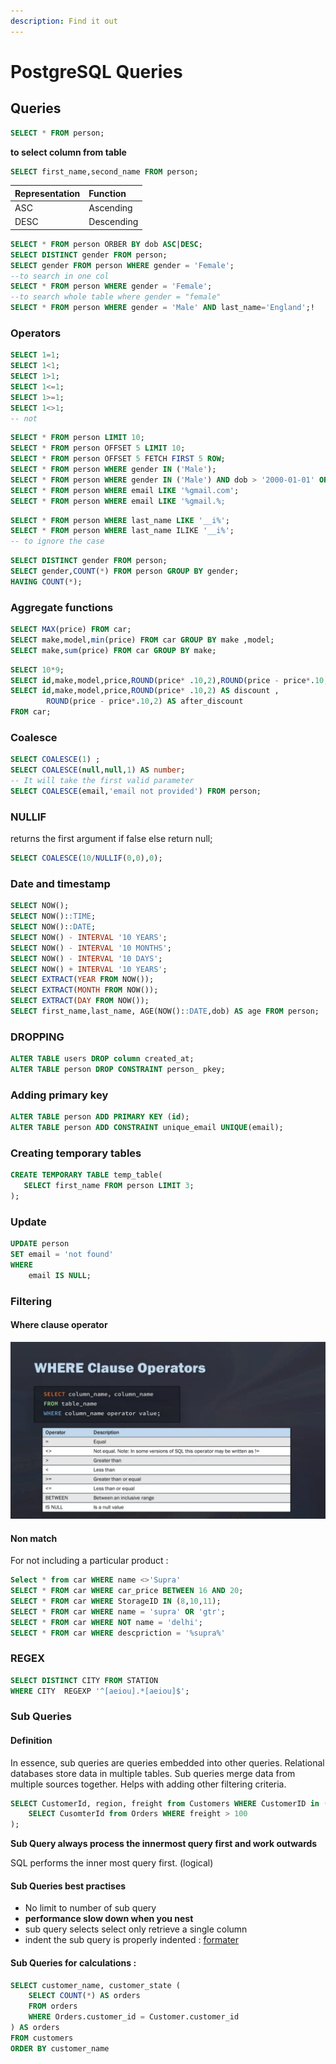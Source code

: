 ```yaml
---
description: Find it out
---
```


# PostgreSQL Queries

## Queries

```sql
SELECT * FROM person;
```

**to select column from table**

```sql
SELECT first_name,second_name FROM person;
```

| Representation | Function |
| :--- | :--- |
| ASC | Ascending |
| DESC | Descending |

```sql
SELECT * FROM person ORBER BY dob ASC|DESC;
SELECT DISTINCT gender FROM person;
SELECT gender FROM person WHERE gender = 'Female'; 
--to search in one col
SELECT * FROM person WHERE gender = 'Female'; 
--to search whole table where gender = "female"
SELECT * FROM person WHERE gender = 'Male' AND last_name='England';!
```

### Operators

```sql
SELECT 1=1;
SELECT 1<1;
SELECT 1>1;
SELECT 1<=1;
SELECT 1>=1;
SELECT 1<>1; 
-- not
```

```sql
SELECT * FROM person LIMIT 10;
SELECT * FROM person OFFSET 5 LIMIT 10;
SELECT * FROM person OFFSET 5 FETCH FIRST 5 ROW;
SELECT * FROM person WHERE gender IN ('Male');
SELECT * FROM person WHERE gender IN ('Male') AND dob > '2000-01-01' ORDER BY dob ASC;
SELECT * FROM person WHERE email LIKE '%gmail.com';
SELECT * FROM person WHERE email LIKE '%gmail.%;
```

```sql
SELECT * FROM person WHERE last_name LIKE '__i%';
SELECT * FROM person WHERE last_name ILIKE '__i%'; 
-- to ignore the case
```

```sql
SELECT DISTINCT gender FROM person;
SELECT gender,COUNT(*) FROM person GROUP BY gender;
HAVING COUNT(*);
```

### Aggregate functions

```sql
SELECT MAX(price) FROM car;
SELECT make,model,min(price) FROM car GROUP BY make ,model;
SELECT make,sum(price) FROM car GROUP BY make;
```

```sql
SELECT 10*9;
SELECT id,make,model,price,ROUND(price* .10,2),ROUND(price - price*.10,2) FROM car;
SELECT id,make,model,price,ROUND(price* .10,2) AS discount ,
        ROUND(price - price*.10,2) AS after_discount 
FROM car;
```

### Coalesce

```sql
SELECT COALESCE(1) ;
SELECT COALESCE(null,null,1) AS number;
-- It will take the first valid parameter
SELECT COALESCE(email,'email not provided') FROM person;
```

### NULLIF

returns the first argument if false else return null;

```sql
SELECT COALESCE(10/NULLIF(0,0),0);
```

### Date and timestamp

```sql
SELECT NOW();
SELECT NOW()::TIME;
SELECT NOW()::DATE;
SELECT NOW() - INTERVAL '10 YEARS';
SELECT NOW() - INTERVAL '10 MONTHS';
SELECT NOW() - INTERVAL '10 DAYS';
SELECT NOW() + INTERVAL '10 YEARS';
SELECT EXTRACT(YEAR FROM NOW());
SELECT EXTRACT(MONTH FROM NOW());
SELECT EXTRACT(DAY FROM NOW());
SELECT first_name,last_name, AGE(NOW()::DATE,dob) AS age FROM person;
```

### DROPPING

```sql
ALTER TABLE users DROP column created_at;
ALTER TABLE person DROP CONSTRAINT person_ pkey;
```

### Adding primary key

```sql
ALTER TABLE person ADD PRIMARY KEY (id);
ALTER TABLE person ADD CONSTRAINT unique_email UNIQUE(email);
```

### Creating temporary tables

```sql
CREATE TEMPORARY TABLE temp_table(
   SELECT first_name FROM person LIMIT 3;
);
```

### Update

```sql
UPDATE person
SET email = 'not found'
WHERE
    email IS NULL;
```

### Filtering

#### Where clause operator

![where clause operator](../../.gitbook/assets/where_clause.png)

#### Non match

For not including a particular product :

```sql
Select * from car WHERE name <>'Supra'
SELECT * FROM car WHERE car_price BETWEEN 16 AND 20;
SELECT * FROM car WHERE StorageID IN (8,10,11);
SELECT * FROM car WHERE name = 'supra' OR 'gtr';
SELECT * FROM car WHERE NOT name = 'delhi';
SELECT * FROM car WHERE descpriction = '%supra%'
```

### REGEX

```sql
SELECT DISTINCT CITY FROM STATION
WHERE CITY  REGEXP '^[aeiou].*[aeiou]$';
```

### Sub Queries

#### Definition

In essence, sub queries are queries embedded into other queries. Relational databases store data in multiple tables. Sub queries merge data from multiple sources together. Helps with adding other filtering criteria.

```sql
SELECT CustomerId, region, freight from Customers WHERE CustomerID in (
    SELECT CusomterId from Orders WHERE freight > 100
);
```

**Sub Query always process the innermost query first and work outwards**

SQL performs the inner most query first. \(logical\)

#### Sub Queries best practises

* No limit to number of sub query
* **performance slow down when you nest**
* sub query selects select only retrieve a single column
* indent the sub query is properly indented : [formater](http://poorsql.com/)

#### Sub Queries for calculations :

```sql
SELECT customer_name, customer_state (
    SELECT COUNT(*) AS orders
    FROM orders
    WHERE Orders.customer_id = Customer.customer_id
) AS orders
FROM customers
ORDER BY customer_name
```

